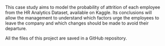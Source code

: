 This case study aims to model the probability of attrition of each employee from the HR Analytics Dataset, available on Kaggle. 
Its conclusions will allow the management to understand which factors urge the employees to leave the company and which changes should be made to avoid their departure.

All the files of this project are saved in a GitHub repository. 